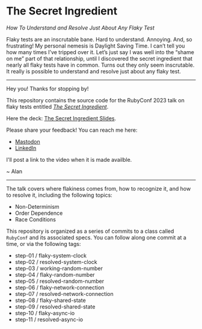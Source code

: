 # The Secret Ingredient

*How To Understand and Resolve Just About Any Flaky Test*

Flaky tests are an inscrutable bane. Hard to understand. Annoying. And, so frustrating! My personal nemesis is Daylight Saving Time. I can’t tell you how many times I’ve tripped over it. Let’s just say I was well into the “shame on me” part of that relationship, until I discovered the secret ingredient that nearly all flaky tests have in common. Turns out they only seem inscrutable. It really is possible to understand and resolve just about any flaky test.

---

Hey you! Thanks for stopping by!

This repository contains the source code for the RubyConf 2023 talk on flaky tests entitled [*The Secret Ingredient*](https://rubyconf-2023.sessionize.com/session/527141).

Here the deck: [The Secret Ingredient Slides](https://speakerdeck.com/aridlehoover/the-secret-ingredient-how-to-understand-and-resolve-just-about-any-flaky-test).

Please share your feedback! You can reach me here:
* [Mastodon](https://ruby.social/@alan)
* [LinkedIn](https://linkedin.com/in/aridlehoover)

I'll post a link to the video when it is made availble.

~ Alan

---

The talk covers where flakiness comes from, how to recognize it, and how to resolve it, including the following topics:

* Non-Determinism
* Order Dependence
* Race Conditions

This repository is organized as a series of commits to a class called `RubyConf` and its associated specs. You can follow along one commit at a time, or via the following tags:

* step-01 / flaky-system-clock
* step-02 / resolved-system-clock
* step-03 / working-random-number
* step-04 / flaky-random-number
* step-05 / resolved-random-number
* step-06 / flaky-network-connection
* step-07 / resolved-network-connection
* step-08 / flaky-shared-state
* step-09 / resolved-shared-state
* step-10 / flaky-async-io
* step-11 / resolved-async-io
